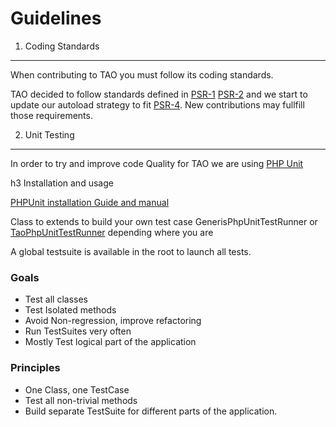 <!--
created_at: '2011-02-08 10:41:00'
updated_at: '2015-07-02 10:13:41'
authors:
    - 'Konstantin Sasim'
tags:
    - 'Developer Guide'
-->



Guidelines
==========

1. Coding Standards
-------------------

When contributing to TAO you must follow its coding standards.

TAO decided to follow standards defined in [PSR-1](http://www.php-fig.org/psr/psr-1/) [PSR-2](http://www.php-fig.org/psr/psr-2/) and we start to update our autoload strategy to fit [PSR-4](http://www.php-fig.org/psr/psr-4/). New contributions may fullfill those requirements.

2. Unit Testing
---------------

In order to try and improve code Quality for TAO we are using [PHP Unit](http://phpunit.de)

h3 Installation and usage

[PHPUnit installation Guide and manual](http://phpunit.de/manual/current/en/installation.html)

Class to extends to build your own test case GenerisPhpUnitTestRunner or [TaoPhpUnitTestRunner](../guidelines/taophpunittestrunner.md) depending where you are

A global testsuite is available in the root to launch all tests.

### Goals

-   Test all classes
-   Test Isolated methods
-   Avoid Non-regression, improve refactoring
-   Run TestSuites very often
-   Mostly Test logical part of the application

### Principles

-   One Class, one TestCase
-   Test all non-trivial methods
-   Build separate TestSuite for different parts of the application.


